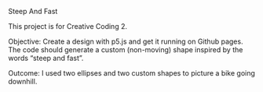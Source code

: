 Steep And Fast

This project is for Creative Coding 2. 

Objective:
Create a design with p5.js and get it running on Github pages.
The code should generate a custom (non-moving) shape inspired by the words “steep and fast”.

Outcome:
I used two ellipses and two custom shapes to picture a bike going downhill.
